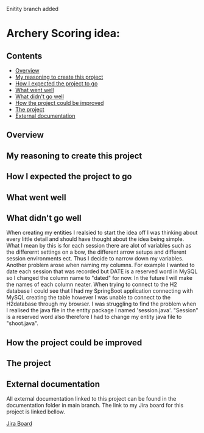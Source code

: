 Enitity branch added
# Archery Scoring idea:

## Contents
* [Overview](https://github.com/DylanPatel11/Archery-Scoring/blob/main/README.md#overview)
* [My reasoning to create this project](https://github.com/DylanPatel11/Archery-Scoring/blob/main/README.md#my-reasoning-to-create-this-project)
* [How I expected the project to go](https://github.com/DylanPatel11/Archery-Scoring/blob/main/README.md#how-i-expected-the-project-to-go)
* [What went well](https://github.com/DylanPatel11/Archery-Scoring/blob/main/README.md#what-went-well)
* [What didn't go well](https://github.com/DylanPatel11/Archery-Scoring/blob/main/README.md#what-didnt-go-well)
* [How the project could be improved](https://github.com/DylanPatel11/Archery-Scoring/blob/main/README.md#how-the-project-could-be-improved)
* [The project](https://github.com/DylanPatel11/Archery-Scoring/blob/main/README.md#the-project)
* [External documentation](https://github.com/DylanPatel11/Archery-Scoring/blob/main/README.md#external-documentation)

## Overview

## My reasoning to create this project



## How I expected the project to go


## What went well



## What didn't go well
When creating my entities I realsied to start the idea off I was thinking about every little detail and should have thought about the idea being simple. What I mean by this is for each session there are alot of variables such as the differernt settings on a bow, the different arrow setups and different session environments ect. Thus I decide to narrow down my variables. Another problem arose when naming my columns. For example I wanted to date each session that was recorded but DATE is a reserved word in MySQL so I changed the column name to "dated" for now. In the future I will make the names of each column neater.
When trying to connect to the H2 database I could see that I had my SpringBoot application connecting with MySQL creating the table however I was unable to connect to the H2database through my browser. I was struggling to find the problem when I realised the java file in the entity package I named 'session.java'. "Session" is a reserved word also therefore I had to change my entity java file to "shoot.java".


## How the project could be improved



## The project


## External documentation
All external documentation linked to this project can be found in the documentation folder in main branch. The link to my Jira board for this project is linked bellow.

[Jira Board](https://dylan-patel.atlassian.net/jira/software/projects/AP/boards/5 "Dylan's Archery Project Jira Board")
